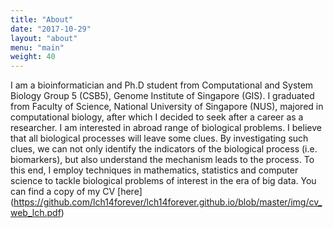 ```yaml
---
title: "About"
date: "2017-10-29"
layout: "about"
menu: "main"
weight: 40
---
```


I am a bioinformatician and Ph.D student from Computational and System Biology Group 5 (CSB5), Genome Institute of Singapore (GIS). I graduated from Faculty of Science, National University of Singapore (NUS), majored in computational biology, after which I decided to seek after a career as a researcher.
I am interested in abroad range of biological problems. I believe that all biological processes will leave some clues. By investigating such clues, we can not only identify the indicators of the biological process (i.e. biomarkers), but also understand the mechanism leads to the process. To this end, I employ techniques in mathematics, statistics and computer science to tackle biological problems of interest in the era of big data.
You can find a copy of my CV [here] (https://github.com/lch14forever/lch14forever.github.io/blob/master/img/cv_web_lch.pdf)